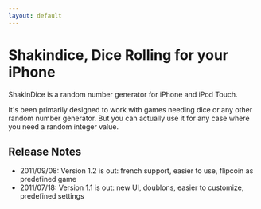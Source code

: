 ```yaml
---
layout: default
---
```


# Shakindice, Dice Rolling for your iPhone

ShakinDice is a random number generator for iPhone and iPod Touch.

It's been primarily designed to work with games needing dice or any other random
number generator. But you can actually use it for any case where you need a
random integer value.

## Release Notes

- 2011/09/08: Version 1.2 is out: french support, easier to use, flipcoin as
  predefined game
- 2011/07/18: Version 1.1 is out: new UI, doublons, easier to customize,
  predefined settings
